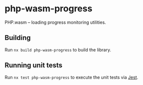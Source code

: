 # php-wasm-progress

PHP.wasm – loading progress monitoring utilities.

## Building

Run `nx build php-wasm-progress` to build the library.

## Running unit tests

Run `nx test php-wasm-progress` to execute the unit tests via [Jest](https://jestjs.io).
